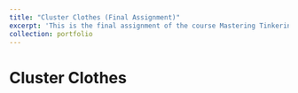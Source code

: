 ```yaml
---
title: "Cluster Clothes (Final Assignment)"
excerpt: 'This is the final assignment of the course Mastering Tinkering'
collection: portfolio
---
```


# Cluster Clothes

